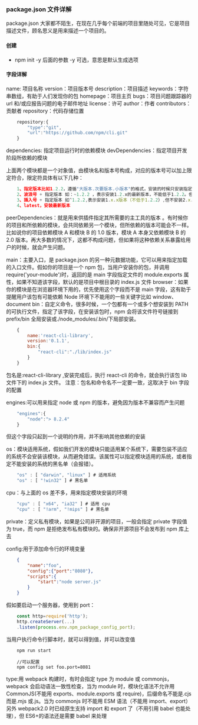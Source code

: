 ### package.json 文件详解 <!-- {docsify-ignore} -->

package.json 大家都不陌生，在现在几乎每个前端的项目里随处可见，它是项目描述文件，顾名思义是用来描述一个项目的。

#### 创建

- npm init -y
  后面的参数 -y 可选，意思是默认生成选项

#### 字段详解

name: 项目名称
version：项目版本号
description：项目描述
keywords：字符串数组，有助于人们发现你的包
homepage：项目主页
bugs：项目问题跟踪器的 url 和/或应报告问题的电子邮件地址
license：许可
author：作者
contributors：贡献者
repository：代码存储位置

```Javascript
    repository:{
        "type":"git",
        "url":"https://github.com/npm/cli.git"
    }
```

dependencies: 指定项目运行时的依赖模块
devDependencies：指定项目开发阶段所依赖的模块

上面两个模块都是一个对象值，由模块名和版本号构成，对应的版本号可以加上限定符合，限定符具体有以下几种：

```Javascript
    1、指定版本比如1.2.2，遵循"大版本.次要版本.小版本"的格式，安装的时候只安装指定版本
    2、波浪号 + 指定版本 如：~1.2.2 ，表示安装1.2.x的最新版本，不能低于1.2.2。但不能安装1.3.x,也就是说安装的版本不能改变大版本号和次要版本号。
    3、插入号 + 指定版本 如^1.2.2,表示安装1.x.x版本（不低于1.2.2）,但不安装2.x.x。也就是说安装是不改变大版本号，需要注意的是，如果大版本号为0，则插入号跟波浪号行为相同，因为在开发初始阶段，即使是次要版本不同也会带来不兼容。
    4、latest，安装最新版本
```

peerDependencies：就是用来供插件指定其所需要的主工具的版本
。有时候你的项目和所依赖的模块，会共同依赖另一个模块，但所依赖的版本可能会不一样。比如说你的项目依赖模块 A 和模块 B 的 1.0 版本，模块 A 本身又依赖模块 B 的 2.0 版本。再大多数的情况下，这都不构成问题，但如果将这种依赖关系暴露给用户的时候，就会产生问题。

main：主要入口，是 package.json 的另一种元数据功能，它可以用来指定加载的入口文件。假如你的项目是一个 npm 包，当用户安装你的包，并调用 require('your-module')时，返回的是 main 字段指定文件的 module.exports 属性，如果不知道该字段，默认的是项目中根目录的 index.js 文件
browser：如果你的模块是在浏览器环境下用的，优先使用这个字段而不是 main 字段，这有助于提醒用户该包有可能依赖 Node 环境下不能用的一些关键字比如 window、document
bin：自定义命令，很多时候，一个包都有一个或多个想安装到 PATH 的可执行文件，指定了该字段，在安装该包时，npm 会将该文件符号链接到 prefix/bin 全局安装或./node_modules/.bin/下局部安装。

```Javascript
    {
        name:'react-cli-library',
        version:'0.1.1',
        bin:{
            "react-cli":"./lib/index.js"
        }
    }
```

包名是:react-cli-library ,安装完成后，执行 react-cli 的命令，就会执行该包 lib 文件下的 index.js 文件。
注意：包名和命令名不一定要一致，这取决于 bin 字段的配置

engines:可以用来指定 node 或 npm 的版本，避免因为版本不兼容而产生问题

```Javascript
    "engines":{
        "node":"> 8.2.4"
    }
```

但这个字段只起到一个说明的作用，并不影响其他依赖的安装

os：模块适用系统，假如我们开发的模块只能适用某个系统下，需要包装不适应的系统不会安装该模块，从而避免错误。该属性可以指定模块适用的系统，或者指定不能安装的系统的黑名单（会报错）。

```Javascript
    "os" : [ "darwin", "linux" ] # 适用系统
    "os" : [ "!win32" ] # 黑名单
```

cpu：与上面的 os 差不多，用来指定模块安装的环境

```Javascript
    "cpu" : [ "x64", "ia32" ] # 适用 cpu
    "cpu" : [ "!arm", "!mips" ] # 黑名单
```

private：定义私有模块，如果是公司非开源的项目，一般会指定 private 字段值为 true，而 npm 是拒绝发布私有模块的。确保非开源项目不会发布到 npm 库上去

config:用于添加命令行的环境变量

```package.json
    {
        "name":"foo",
        "config":{"port":"8080"},
        "scripts":{
            "start":"node server.js"
        }
    }
```

假如要启动一个服务器，使用到 port：

```Server.js
    const http=require('http');
    http.createServer(...)
    .listen(process.env.npm_package_config_port);
```

当用户执行命令行脚本时，就可以得到值，并可以改变值

```cli
    npm run start

    //可以配置
    npm config set foo.port=8081
```

type:用 webpack 构建时，有时会指定 type 为 module 或 commonjs，webpack 会启动语法一致性检查，当为 module 时，模块化语法不允许用 CommonJS(不能用 exports、module.exports 或 require)，后缀命名不能是.cjs 而是.mjs 或.js。当为 commonjs 时不能用 ESM 语法（不能用 import、export）另外 webpack2.0 时已经原生支持 import 和 export 了（不用引用 babel 也能处理），但 ES6+的语法还是需要 babel 来处理
